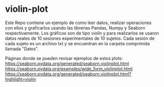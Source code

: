 # violin-plot

Este Repo contiene un ejemplo de como leer datos, realizar operaciones con ellos y graficarlos usando las librerias Pandas, Numpy y Seaborn
respectivamente. Los gráficos son de tipo violín y para realizarlos se usaron datos reales de 10 sesiones experimentales de 10 sujetos.
Cada sesión de cada sujeto es un archivo txt y se encuentran en la carpeta comprimida llamada "Datos". 


Páginas donde se pueden revisar ejemplos de estos plots:
https://seaborn.pydata.org/generated/seaborn.violinplot.html 
https://seaborn.pydata.org/examples/wide_form_violinplot.html
https://seaborn.pydata.org/generated/seaborn.violinplot.html?highlight=violin

